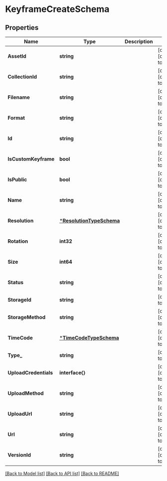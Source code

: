 # KeyframeCreateSchema

## Properties
Name | Type | Description | Notes
------------ | ------------- | ------------- | -------------
**AssetId** | **string** |  | [optional] [default to null]
**CollectionId** | **string** |  | [optional] [default to null]
**Filename** | **string** |  | [optional] [default to null]
**Format** | **string** |  | [optional] [default to null]
**Id** | **string** |  | [optional] [default to null]
**IsCustomKeyframe** | **bool** |  | [optional] [default to null]
**IsPublic** | **bool** |  | [optional] [default to null]
**Name** | **string** |  | [optional] [default to null]
**Resolution** | [***ResolutionTypeSchema**](ResolutionTypeSchema.md) |  | [optional] [default to null]
**Rotation** | **int32** |  | [optional] [default to null]
**Size** | **int64** |  | [optional] [default to null]
**Status** | **string** |  | [optional] [default to null]
**StorageId** | **string** |  | [default to null]
**StorageMethod** | **string** |  | [optional] [default to null]
**TimeCode** | [***TimeCodeTypeSchema**](TimeCodeTypeSchema.md) |  | [optional] [default to null]
**Type_** | **string** |  | [default to null]
**UploadCredentials** | **interface{}** |  | [optional] [default to null]
**UploadMethod** | **string** |  | [optional] [default to null]
**UploadUrl** | **string** |  | [optional] [default to null]
**Url** | **string** |  | [optional] [default to null]
**VersionId** | **string** |  | [optional] [default to null]

[[Back to Model list]](../README.md#documentation-for-models) [[Back to API list]](../README.md#documentation-for-api-endpoints) [[Back to README]](../README.md)


